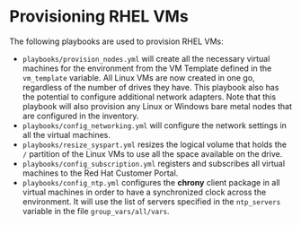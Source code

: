 # Provisioning RHEL VMs

The following playbooks are used to provision RHEL VMs:

-   `playbooks/provision_nodes.yml` will create all the necessary virtual machines for the environment from the VM Template defined in the `vm_template` variable. All Linux VMs are now created in one go, regardless of the number of drives they have. This playbook also has the potential to configure additional network adapters. Note that this 
playbook will also provision any Linux or Windows bare metal nodes that are configured in the inventory.
-   `playbooks/config_networking.yml` will configure the network settings in all the virtual machines.
-   `playbooks/resize_syspart.yml` resizes the logical volume that holds the `/` partition of the Linux VMs to use all the space available on the drive.
-   `playbooks/config_subscription.yml` registers and subscribes all virtual machines to the Red Hat Customer Portal. 
-   `playbooks/config_ntp.yml` configures the **chrony** client package in all virtual machines in order to have a synchronized clock across the environment. It will use the list of servers specified in the `ntp_servers` variable in the file `group_vars/all/vars`.